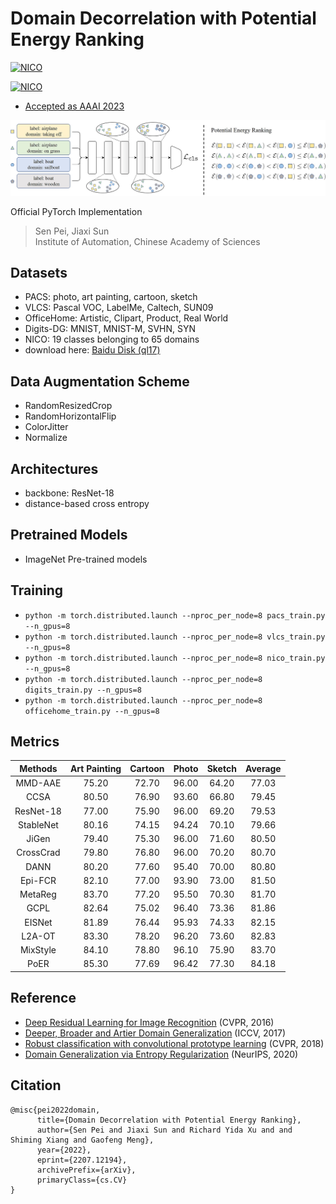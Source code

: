 # Domain Decorrelation with Potential Energy Ranking
[![NICO](https://img.shields.io/badge/2022%20ECCV%20Workshop-Jury%20Award-FFD500?style=flat&labelColor=005BBB)](https://codalab.lisn.upsaclay.fr/competitions/4083)

[![NICO](https://img.shields.io/badge/2023%20AAAI%20-Main%20Track-FFD500?style=flat&labelColor=005BBB)](https://codalab.lisn.upsaclay.fr/competitions/4083)

- [Accepted as AAAI 2023](https://arxiv.org/abs/2207.12194)

<img src="https://github.com/ForeverPs/PoER/raw/master/data/pipeline.jpg" width="1000px"/>

Official PyTorch Implementation
> Sen Pei, Jiaxi Sun
> <br/> Institute of Automation, Chinese Academy of Sciences

## Datasets
- PACS: photo, art painting, cartoon, sketch
- VLCS: Pascal VOC, LabelMe, Caltech, SUN09
- OfficeHome: Artistic, Clipart, Product, Real World
- Digits-DG: MNIST, MNIST-M, SVHN, SYN
- NICO: 19 classes belonging to 65 domains
- download here: [Baidu Disk (ql17)](https://pan.baidu.com/s/1-_3zqCId87_JXaMyTaeaQw)

## Data Augmentation Scheme
- RandomResizedCrop
- RandomHorizontalFlip
- ColorJitter
- Normalize

## Architectures
- backbone: ResNet-18
- distance-based cross entropy

## Pretrained Models
- ImageNet Pre-trained models

## Training
- `python -m torch.distributed.launch --nproc_per_node=8 pacs_train.py --n_gpus=8`
- `python -m torch.distributed.launch --nproc_per_node=8 vlcs_train.py --n_gpus=8`
- `python -m torch.distributed.launch --nproc_per_node=8 nico_train.py --n_gpus=8`
- `python -m torch.distributed.launch --nproc_per_node=8 digits_train.py --n_gpus=8`
- `python -m torch.distributed.launch --nproc_per_node=8 officehome_train.py --n_gpus=8`

## Metrics

| Methods | Art Painting | Cartoon | Photo | Sketch | Average |
| :---: | :---: | :---: | :---: | :---: | :---: |
| MMD-AAE | 75.20 | 72.70 | 96.00 | 64.20 | 77.03 |
| CCSA | 80.50 | 76.90 | 93.60 | 66.80 | 79.45 |
| ResNet-18 | 77.00 | 75.90 | 96.00 | 69.20 | 79.53 |
| StableNet | 80.16 | 74.15 | 94.24 | 70.10 | 79.66 |
| JiGen | 79.40 | 75.30 | 96.00 | 71.60 | 80.50 |
| CrossCrad | 79.80 | 76.80 | 96.00 | 70.20 | 80.70 |
| DANN | 80.20 | 77.60 | 95.40 | 70.00 | 80.80 |
| Epi-FCR | 82.10 | 77.00 | 93.90 | 73.00 | 81.50 |
| MetaReg | 83.70 | 77.20 | 95.50 | 70.30 | 81.70 |
| GCPL | 82.64 | 75.02 | 96.40 | 73.36 | 81.86 |
| EISNet | 81.89 | 76.44 | 95.93 | 74.33 | 82.15 |
| L2A-OT | 83.30 | 78.20 | 96.20 | 73.60 | 82.83 |
| MixStyle | 84.10 | 78.80 | 96.10 | 75.90 | 83.70 |
| PoER | 85.30 | 77.69 | 96.42 | 77.30 | 84.18 |

## Reference
- [Deep Residual Learning for Image Recognition](https://openaccess.thecvf.com/content_cvpr_2016/papers/He_Deep_Residual_Learning_CVPR_2016_paper.pdf) (CVPR, 2016)
- [Deeper, Broader and Artier Domain Generalization](https://openaccess.thecvf.com/content_iccv_2017/html/Li_Deeper_Broader_and_ICCV_2017_paper.html) (ICCV, 2017)
- [Robust classification with convolutional prototype learning](https://openaccess.thecvf.com/content_cvpr_2018/html/Yang_Robust_Classification_With_CVPR_2018_paper.html) (CVPR, 2018)
- [Domain Generalization via Entropy Regularization](https://proceedings.neurips.cc/paper/2020/hash/b98249b38337c5088bbc660d8f872d6a-Abstract.html) (NeurIPS, 2020)

## Citation
>
```
@misc{pei2022domain,
      title={Domain Decorrelation with Potential Energy Ranking}, 
      author={Sen Pei and Jiaxi Sun and Richard Yida Xu and and Shiming Xiang and Gaofeng Meng},
      year={2022},
      eprint={2207.12194},
      archivePrefix={arXiv},
      primaryClass={cs.CV}
}
```
